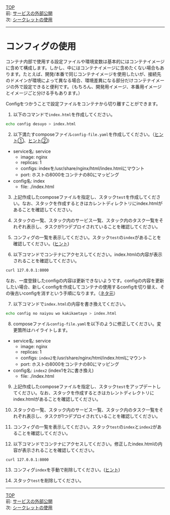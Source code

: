 [TOP](../README.md)   
前: [サービスの外部公開](./swarm-service-expose.md)  
次: [シークレットの使用](./swarm-secret.md)  

---

# コンフィグの使用

コンテナ内部で使用する設定ファイルや環境変数は基本的にはコンテナイメージに含めて構成します。しかし、中にはコンテナイメージに含めたくない場合もあります。たとえば、開発/本番で同じコンテナイメージを使用したいが、接続先のドメインが環境によって異なる場合、環境差異になる部分だけコンテナイメージの外で設定できると便利です。（もちろん、開発用イメージ、本番用イメージとイメージごと分ける手もあります。）  

Configをつかうことで設定ファイルをコンテナから切り離すことができます。

1. 以下のコマンドで`index.html`を作成してください。

``` sh
echo config desuyo > index.html
```

2. 以下満たすcomposeファイル`config-file.yaml`を作成してください。（[ヒント①](https://docs.docker.com/compose/compose-file/compose-file-v3/#configs)、[ヒント②](https://docs.docker.com/compose/compose-file/compose-file-v3/#configs-configuration-reference)）

- service名: service
  - image: nginx
  - replicas: 1
  - configs: indexを/usr/share/nginx/html/index.htmlにマウント
  - port: ホストの8000をコンテナの80にマッピング
- config名: index
  - file: ./index.html

3. 上記作成したcomposeファイルを指定し、スタック`test`を作成してください。なお、スタックを作成するときはカレントディレクトリにindex.htmlがあることを確認してください。

4. スタックの一覧、スタック内のサービス一覧、スタック内のタスク一覧をそれぞれ表示し、タスクが1つデプロイされていることを確認してください。

5. コンフィグの一覧を表示してください。スタック`test`の`index`があることを確認してください。([ヒント](https://docs.docker.com/engine/reference/commandline/config_ls/))

6. 以下コマンドでコンテナにアクセスしてください。index.htmlの内容が表示されることを確認してください。

``` sh
curl 127.0.0.1:8000
```

なお、一度登録したconfigの内容は更新できないようです。configの内容を更新したい場合、新しくconfigを作成してコンテナの使用するconfigを切り替え、その後古いconfigを消すという手順になります。（[ネタ元](https://docs.docker.com/engine/swarm/configs/#example-rotate-a-config)）

7. 以下コマンドで`index.html`の内容を書き換えてください。

``` sh
echo config no naiyou wo kakikaetayo > index.html
```

8. composeファイル`config-file.yaml`を以下のように修正してください。変更箇所はハイライトします。

- service名: service
  - image: nginx
  - replicas: 1
  - configs: `index2`を/usr/share/nginx/html/index.htmlにマウント
  - port: ホストの8000をコンテナの80にマッピング
- config名: `index2` (index1を2に書き換え)
  - file: ./index.html

9. 上記作成したcomposeファイルを指定し、スタック`test`をアップデートしてください。なお、スタックを作成するときはカレントディレクトリにindex.htmlがあることを確認してください。

10. スタックの一覧、スタック内のサービス一覧、スタック内のタスク一覧をそれぞれ表示し、タスクが1つデプロイされていることを確認してください。

11. コンフィグの一覧を表示してください。スタック`test`の`index`と`index2`があることを確認してください。

12. 以下コマンドでコンテナにアクセスしてください。修正したindex.htmlの内容が表示されることを確認してください。

``` sh
curl 127.0.0.1:8000
```

13. コンフィグ`index`を手動で削除してください。([ヒント](https://docs.docker.com/engine/reference/commandline/config_rm/))

14. スタック`test`を削除してください。

---

[TOP](../README.md)   
前: [サービスの外部公開](./swarm-service-expose.md)  
次: [シークレットの使用](./swarm-secret.md)  